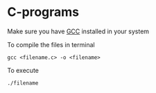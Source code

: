 # C-programs

Make sure you have [GCC](https://gcc.gnu.org/) installed in your system

To compile the files in terminal

`gcc <filename.c> -o <filename>`

To execute

`./filename`
